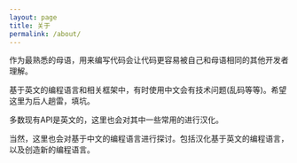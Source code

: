 ```yaml
---
layout: page
title: 关于
permalink: /about/
---
```

作为最熟悉的母语，用来编写代码会让代码更容易被自己和母语相同的其他开发者理解。

基于英文的编程语言和相关框架中，有时使用中文会有技术问题(乱码等等)。希望这里为后人趟雷，填坑。

多数现有API是英文的，这里也会对其中一些常用的进行汉化。

当然，这里也会对基于中文的编程语言进行探讨。包括汉化基于英文的编程语言，以及创造新的编程语言。